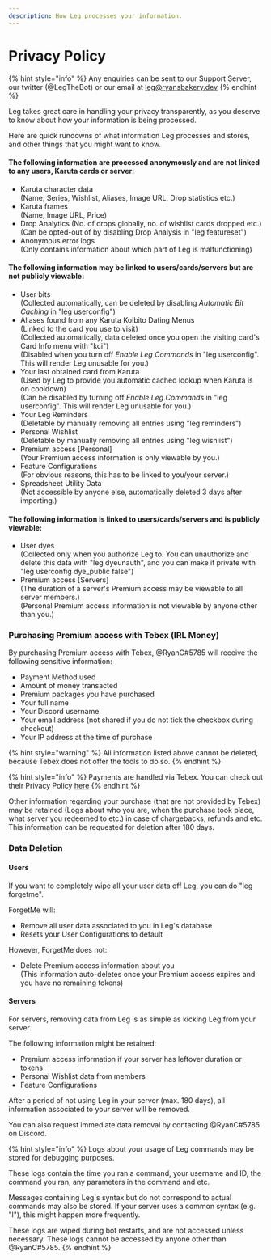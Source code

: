 ```yaml
---
description: How Leg processes your information.
---
```


# Privacy Policy

{% hint style="info" %}
Any enquiries can be sent to our Support Server, our twitter (@LegTheBot) or our email at leg@ryansbakery.dev
{% endhint %}

Leg takes great care in handling your privacy transparently, as you deserve to know about how your information is being processed.

Here are quick rundowns of what information Leg processes and stores, and other things that you might want to know.

#### The following information are processed anonymously and are not linked to any users, Karuta cards or server:

* Karuta character data\
  (Name, Series, Wishlist, Aliases, Image URL, Drop statistics etc.)
* Karuta frames\
  (Name, Image URL, Price)
* Drop Analytics (No. of drops globally, no. of wishlist cards dropped etc.)\
  (Can be opted-out of by disabling Drop Analysis in "leg featureset")
* Anonymous error logs\
  (Only contains information about which part of Leg is malfunctioning)

#### The following information may be linked to users/cards/servers but are not publicly viewable:

* User bits\
  (Collected automatically, can be deleted by disabling _Automatic Bit Caching_ in "leg userconfig")
* Aliases found from any Karuta Koibito Dating Menus\
  (Linked to the card you use to visit)\
  (Collected automatically, data deleted once you open the visiting card's Card Info menu with "kci")\
  (Disabled when you turn off _Enable Leg Commands_ in "leg userconfig". This will render Leg unusable for you.)
* Your last obtained card from Karuta\
  (Used by Leg to provide you automatic cached lookup when Karuta is on cooldown)\
  (Can be disabled by turning off _Enable Leg Commands_ in "leg userconfig". This will render Leg unusable for you.)
* Your Leg Reminders\
  (Deletable by manually removing all entries using "leg reminders")
* Personal Wishlist\
  (Deletable by manually removing all entries using "leg wishlist")
* Premium access \[Personal]\
  (Your Premium access information is only viewable by you.)
* Feature Configurations\
  (For obvious reasons, this has to be linked to you/your server.)
* Spreadsheet Utility Data\
  (Not accessible by anyone else, automatically deleted 3 days after importing.)

#### The following information is linked to users/cards/servers and is publicly viewable:

* User dyes\
  (Collected only when you authorize Leg to. You can unauthorize and delete this data with "leg dyeunauth", and you can make it private with "leg userconfig dye\_public false")
* Premium access \[Servers]\
  (The duration of a server's Premium access may be viewable to all server members.)\
  (Personal Premium access information is not viewable by anyone other than you.)

### Purchasing Premium access with Tebex (IRL Money)

By purchasing Premium access with Tebex, @RyanC#5785 will receive the following sensitive information:

* Payment Method used
* Amount of money transacted
* Premium packages you have purchased
* Your full name
* Your Discord username
* Your email address (not shared if you do not tick the checkbox during checkout)
* Your IP address at the time of purchase

{% hint style="warning" %}
All information listed above cannot be deleted, because Tebex does not offer the tools to do so.
{% endhint %}

{% hint style="info" %}
Payments are handled via Tebex. You can check out their Privacy Policy [here](https://www.tebex.io/legal/privacy)
{% endhint %}

Other information regarding your purchase (that are not provided by Tebex) may be retained (Logs about who you are, when the purchase took place, what server you redeemed to etc.) in case of chargebacks, refunds and etc. This information can be requested for deletion after 180 days.

### Data Deletion

#### Users

If you want to completely wipe all your user data off Leg, you can do "leg forgetme".

ForgetMe will:

* Remove all user data associated to you in Leg's database
* Resets your User Configurations to default

However, ForgetMe does not:

* Delete Premium access information about you\
  (This information auto-deletes once your Premium access expires and you have no remaining tokens)

#### Servers

For servers, removing data from Leg is as simple as kicking Leg from your server.

The following information might be retained:

* Premium access information if your server has leftover duration or tokens
* Personal Wishlist data from members
* Feature Configurations

After a period of not using Leg in your server (max. 180 days), all information associated to your server will be removed.

You can also request immediate data removal by contacting @RyanC#5785 on Discord.

{% hint style="info" %}
Logs about your usage of Leg commands may be stored for debugging purposes.

These logs contain the time you ran a command, your username and ID, the command you ran, any parameters in the command and etc.

Messages containing Leg's syntax but do not correspond to actual commands may also be stored. If your server uses a common syntax (e.g. "l"), this might happen more frequently.

These logs are wiped during bot restarts, and are not accessed unless necessary. These logs cannot be accessed by anyone other than @RyanC#5785.
{% endhint %}
